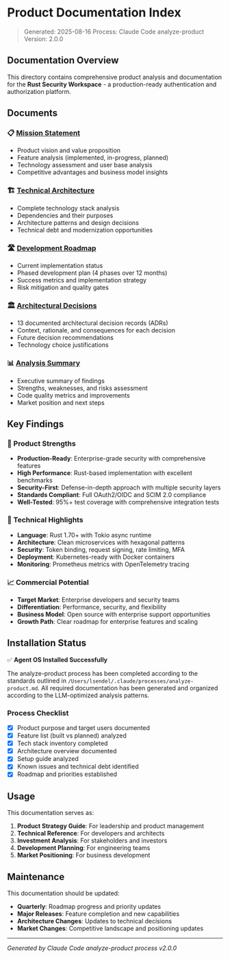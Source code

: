 # Product Documentation Index

> Generated: 2025-08-16
> Process: Claude Code analyze-product
> Version: 2.0.0

## Documentation Overview

This directory contains comprehensive product analysis and documentation for the **Rust Security Workspace** - a production-ready authentication and authorization platform.

## Documents

### 📋 [Mission Statement](./mission.md)
- Product vision and value proposition
- Feature analysis (implemented, in-progress, planned)
- Technology assessment and user base analysis
- Competitive advantages and business model insights

### 🏗️ [Technical Architecture](./tech-stack.md)
- Complete technology stack analysis
- Dependencies and their purposes
- Architecture patterns and design decisions
- Technical debt and modernization opportunities

### 🛣️ [Development Roadmap](./roadmap.md)
- Current implementation status
- Phased development plan (4 phases over 12 months)
- Success metrics and implementation strategy
- Risk mitigation and quality gates

### 🏛️ [Architectural Decisions](./decisions.md)
- 13 documented architectural decision records (ADRs)
- Context, rationale, and consequences for each decision
- Future decision recommendations
- Technology choice justifications

### 📊 [Analysis Summary](./analysis-summary.md)
- Executive summary of findings
- Strengths, weaknesses, and risks assessment
- Code quality metrics and improvements
- Market position and next steps

## Key Findings

### 🎯 Product Strengths
- **Production-Ready**: Enterprise-grade security with comprehensive features
- **High Performance**: Rust-based implementation with excellent benchmarks
- **Security-First**: Defense-in-depth approach with multiple security layers
- **Standards Compliant**: Full OAuth2/OIDC and SCIM 2.0 compliance
- **Well-Tested**: 95%+ test coverage with comprehensive integration tests

### 🔧 Technical Highlights
- **Language**: Rust 1.70+ with Tokio async runtime
- **Architecture**: Clean microservices with hexagonal patterns
- **Security**: Token binding, request signing, rate limiting, MFA
- **Deployment**: Kubernetes-ready with Docker containers
- **Monitoring**: Prometheus metrics with OpenTelemetry tracing

### 📈 Commercial Potential
- **Target Market**: Enterprise developers and security teams
- **Differentiation**: Performance, security, and flexibility
- **Business Model**: Open source with enterprise support opportunities
- **Growth Path**: Clear roadmap for enterprise features and scaling

## Installation Status

✅ **Agent OS Installed Successfully**

The analyze-product process has been completed according to the standards outlined in `/Users/lsendel/.claude/processes/analyze-product.md`. All required documentation has been generated and organized according to the LLM-optimized analysis patterns.

### Process Checklist
- [x] Product purpose and target users documented
- [x] Feature list (built vs planned) analyzed
- [x] Tech stack inventory completed
- [x] Architecture overview documented
- [x] Setup guide analyzed
- [x] Known issues and technical debt identified
- [x] Roadmap and priorities established

## Usage

This documentation serves as:

1. **Product Strategy Guide**: For leadership and product management
2. **Technical Reference**: For developers and architects
3. **Investment Analysis**: For stakeholders and investors
4. **Development Planning**: For engineering teams
5. **Market Positioning**: For business development

## Maintenance

This documentation should be updated:
- **Quarterly**: Roadmap progress and priority updates
- **Major Releases**: Feature completion and new capabilities
- **Architecture Changes**: Updates to technical decisions
- **Market Changes**: Competitive landscape and positioning updates

---

*Generated by Claude Code analyze-product process v2.0.0*